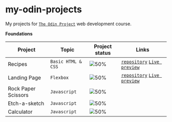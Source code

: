 # my-odin-projects
My projects for [`The Odin Project`](https://www.theodinproject.com/) web development course.

**Foundations**

|Project                        |Topic                               |Project status                         |   Links                               
|-------------------------------|------------------------------------|---------------------------------------|---------------------------------------------
| Recipes                       | `Basic HTML & CSS`                   | ![50%](https://progress-bar.dev/90) |   [`repository`]( https://github.com/elincik/my-odin-projects/tree/main/odin-recipes) <a href="https://elincik.github.io/my-odin-projects/odin-recipes/" target="_blank">`Live preview`</a>      
|Landing Page                   | `Flexbox`                            | ![50%](https://progress-bar.dev/70)  | 	 [`repository`]( https://github.com/elincik/my-odin-projects/tree/main/landing-page) <a href="https://elincik.github.io/my-odin-projects/landing-page/" target="_blank">`Live preview`</a> 
|Rock Paper Scissors            | `Javascript`                         | ![50%](https://progress-bar.dev/0)  |
|Etch-a-sketch                  | `Javascript`                         | ![50%](https://progress-bar.dev/0)  |
|Calculator                     | `Javascript`                         | ![50%](https://progress-bar.dev/0)  |
